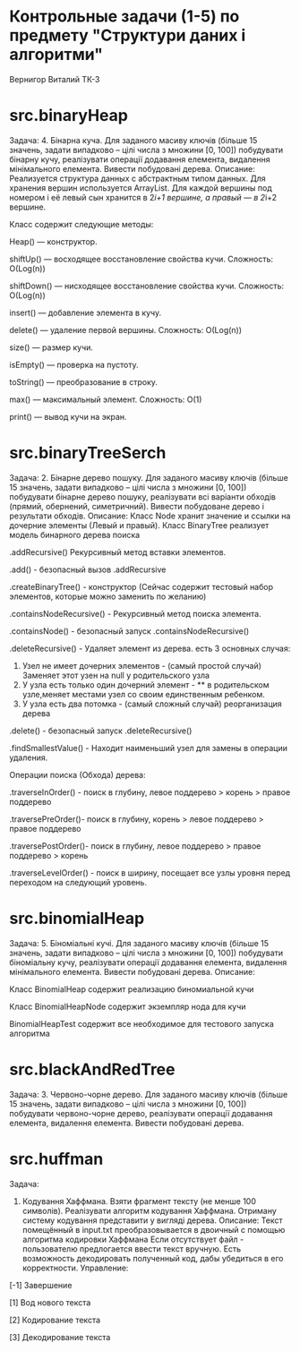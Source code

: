 # Контрольные задачи (1-5) по предмету "Структури даних і алгоритми"
Вернигор Виталий ТК-3

# src.binaryHeap
Задача:
4. Бінарна куча.  Для заданого масиву ключів (більше 15 значень, задати випадково – цілі числа з множини [0, 100]) побудувати бінарну кучу, реалізувати операції додавання елемента, видалення мінімального елемента. Вивести побудовані дерева.
Описание:
Реализуется структура данных с абстрактным типом данных.  Для хранения вершин используется ArrayList. Для каждой вершины под номером i её левый сын хранится в 2*i+1 вершине, а правый — в 2*i+2 вершине.

Класс содержит следующие методы:

Heap() — конструктор.

shiftUp() — восходящее восстановление свойства кучи. Сложность: О(Log(n))

shiftDown() — нисходящее восстановление свойства кучи. Сложность: О(Log(n))

insert() — добавление элемента в кучу.

delete() — удаление первой вершины. Сложность: О(Log(n))

size() — размер кучи.

isEmpty() — проверка на пустоту.

toString() — преобразование в строку.

max() — максимальный элемент. Сложность: О(1)

print() — вывод кучи на экран.

# src.binaryTreeSerch
Задача:
2. Бінарне дерево пошуку. Для заданого масиву ключів (більше 15 значень, задати випадково – цілі числа з множини [0, 100]) побудувати бінарне дерево пошуку, реалізувати всі варіанти обходів (прямий, обернений, симетричний). Вивести побудоване дерево і результати обходів.
Описание:
Класс Node хранит значение и ссылки на дочерние элементы (Левый и правый).
Класс BinaryTree реализует модель бинарного дерева поиска

.addRecursive() Рекурсивный метод вставки элементов.

.add() - безопасный вызов .addRecursive

.createBinaryTree() - конструктор (Сейчас содержит тестовый набор элементов, которые можно заменить по желанию)

.containsNodeRecursive() - Рекурсивный метод поиска элемента.

.containsNode() - безопасный запуск .containsNodeRecursive()

.deleteRecursive() - Удаляет элемент из дерева. 
есть 3 основных случая:
1. Узел не имеет дочерних элементов - (самый простой случай) Заменяет этот узен на null у родительского узла
2. У узла есть только один дочерний элемент - ** в родительском узле,меняет местами узел со своим единственным ребенком.
3. У узла есть два потомка - (самый сложный случай) реорганизация дерева

.delete() - безопасный запуск .deleteRecursive() 

.findSmallestValue() - Находит наименьший узел для замены в операции удаления.

Операции поиска (Обхода) дерева:

.traverseInOrder() - поиск в глубину, левое поддерево > корень > правое поддерево

.traversePreOrder()- поиск в глубину, корень > левое поддерево > правое поддерево

.traversePostOrder()- поиск в глубину, левое поддерево > правое поддерево > корень

.traverseLevelOrder() - поиск в ширину, посещает все узлы уровня перед переходом на следующий уровень.

# src.binomialHeap
Задача:
5. Біноміальні кучі. Для заданого масиву ключів (більше 15 значень, задати випадково – цілі числа з множини [0, 100]) побудувати біноміальну кучу, реалізувати операції додавання елемента, видалення мінімального елемента. Вивести побудовані дерева.
Описание:

Класс BinomialHeap содержит реализацию биномиальной кучи

Класс BinomialHeapNode содержит экземпляр нода для кучи

BinomialHeapTest содержит все необходимое для тестового запуска алгоритма

# src.blackAndRedTree
Задача:
3. Червоно-чорне дерево. Для заданого масиву ключів (більше 15 значень, задати випадково – цілі числа з множини [0, 100]) побудувати червоно-чорне дерево, реалізувати операції додавання елемента, видалення елемента. Вивести побудовані дерева.

# src.huffman
Задача:
1. Кодування Хаффмана. Взяти  фрагмент тексту (не менше 100 символів). Реалізувати алгоритм кодування Хаффмана. Отриману систему кодування представити у вигляді дерева.
Описание:
Текст помещённый в input.txt преобразовывается в двоичный с помощью алгоритма кодировки Хаффмана
Если отсутствует файл - пользователю предлогается ввести текст вручную.
Есть возможность декодировать полученный код, дабы убедиться в его корректности.
Управление:

[-1] Завершение 

[1] Вод нового текста

[2] Кодирование текста

[3] Декодирование текста

